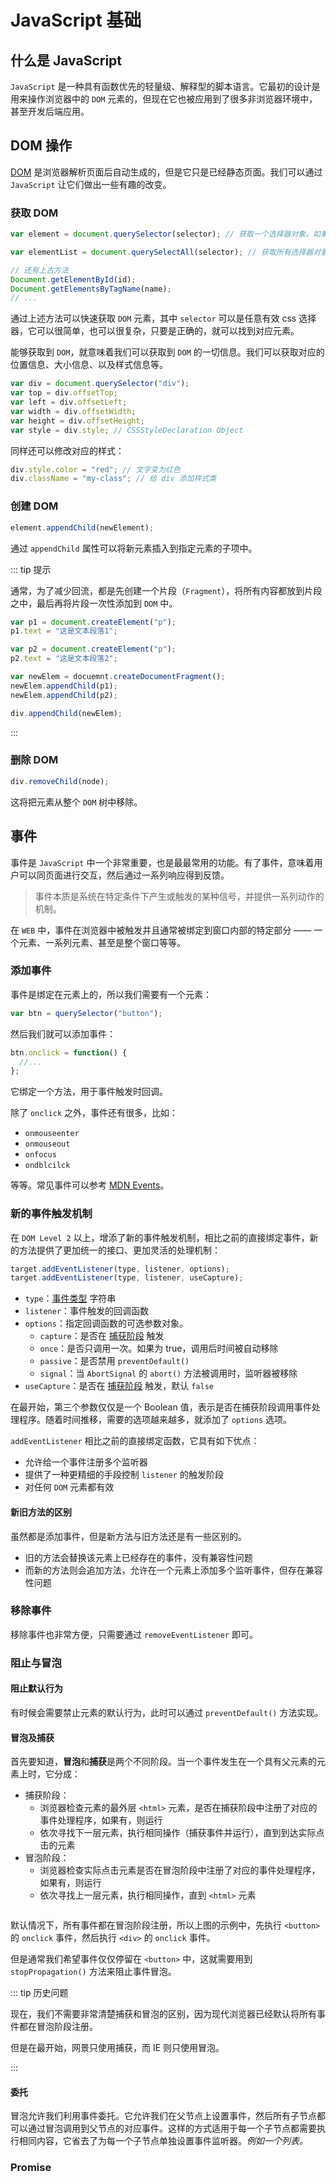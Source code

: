 # JavaScript 基础

## 什么是 JavaScript

`JavaScript` 是一种具有函数优先的轻量级、解释型的脚本语言。它最初的设计是用来操作浏览器中的 `DOM` 元素的，但现在它也被应用到了很多非浏览器环境中，甚至开发后端应用。

## DOM 操作

[DOM](../html/#dom) 是浏览器解析页面后自动生成的，但是它只是已经静态页面。我们可以通过 `JavaScript` 让它们做出一些有趣的改变。

### 获取 DOM

```js
var element = document.querySelector(selector); // 获取一个选择器对象。如果有多个，返回第一个

var elementList = document.querySelectAll(selector); // 获取所有选择器对象集合

// 还有上古方法
Document.getElementById(id);
Document.getElementsByTagName(name);
// ...
```

通过上述方法可以快速获取 `DOM` 元素，其中 `selector` 可以是任意有效 css 选择器，它可以很简单，也可以很复杂，只要是正确的，就可以找到对应元素。

能够获取到 `DOM`，就意味着我们可以获取到 `DOM` 的一切信息。我们可以获取对应的位置信息、大小信息、以及样式信息等。

```js
var div = document.querySelector("div");
var top = div.offsetTop;
var left = div.offsetLeft;
var width = div.offsetWidth;
var height = div.offsetHeight;
var style = div.style; // CSSStyleDeclaration Object
```

同样还可以修改对应的样式：

```js
div.style.color = "red"; // 文字变为红色
div.className = "my-class"; // 给 div 添加样式类
```

### 创建 DOM

```js
element.appendChild(newElement);
```

通过 `appendChild` 属性可以将新元素插入到指定元素的子项中。

::: tip 提示

通常，为了减少回流，都是先创建一个片段（`Fragment`），将所有内容都放到片段之中，最后再将片段一次性添加到 `DOM` 中。

```js
var p1 = document.createElement("p");
p1.text = "这是文本段落1";

var p2 = document.createElement("p");
p2.text = "这是文本段落2";

var newElem = docuemnt.createDocumentFragment();
newElem.appendChild(p1);
newElem.appendChild(p2);

div.appendChild(newElem);
```

:::

### 删除 DOM

```js
div.removeChild(node);
```

这将把元素从整个 `DOM` 树中移除。

## 事件

事件是 `JavaScript` 中一个非常重要，也是最最常用的功能。有了事件，意味着用户可以同页面进行交互，然后通过一系列响应得到反馈。

> 事件本质是系统在特定条件下产生或触发的某种信号，并提供一系列动作的机制。

在 `WEB` 中，事件在浏览器中被触发并且通常被绑定到窗口内部的特定部分 —— 一个元素、一系列元素、甚至是整个窗口等等。

### 添加事件

事件是绑定在元素上的，所以我们需要有一个元素：

```js
var btn = querySelector("button");
```

然后我们就可以添加事件：

```js
btn.onclick = function() {
  //...
};
```

它绑定一个方法，用于事件触发时回调。

除了 `onclick` 之外，事件还有很多，比如：

- `onmouseenter`
- `onmouseout`
- `onfocus`
- `ondblcilck`

等等。常见事件可以参考 [MDN Events](https://developer.mozilla.org/zh-CN/docs/Web/Events)。

### 新的事件触发机制

在 `DOM Level 2` 以上，增添了新的事件触发机制，相比之前的直接绑定事件，新的方法提供了更加统一的接口、更加灵活的处理机制：

```js
target.addEventListener(type, listener, options);
target.addEventListener(type, listener, useCapture);
```

- `type`：[事件类型](https://developer.mozilla.org/zh-CN/docs/Web/Events) 字符串
- `listener`：事件触发的回调函数
- `options`：指定回调函数的可选参数对象。
  - `capture`：是否在 [捕获阶段](#冒泡及捕获) 触发
  - `once`：是否只调用一次。如果为 true，调用后时间被自动移除
  - `passive`：是否禁用 `preventDefault()`
  - `signal`：当 `AbortSignal` 的 `abort()` 方法被调用时，监听器被移除
- `useCapture`：是否在 [捕获阶段](#冒泡及捕获) 触发，默认 `false`

在最开始，第三个参数仅仅是一个 Boolean 值，表示是否在捕获阶段调用事件处理程序。随着时间推移，需要的选项越来越多，就添加了 `options` 选项。

`addEventListener` 相比之前的直接绑定函数，它具有如下优点：

- 允许给一个事件注册多个监听器
- 提供了一种更精细的手段控制 `listener` 的触发阶段
- 对任何 `DOM` 元素都有效

#### 新旧方法的区别

虽然都是添加事件，但是新方法与旧方法还是有一些区别的。

- 旧的方法会替换该元素上已经存在的事件，没有兼容性问题
- 而新的方法则会追加方法，允许在一个元素上添加多个监听事件，但存在兼容性问题

### 移除事件

移除事件也非常方便，只需要通过 `removeEventListener` 即可。

### 阻止与冒泡

#### 阻止默认行为

有时候会需要禁止元素的默认行为，此时可以通过 `preventDefault()` 方法实现。

#### 冒泡及捕获

首先要知道，**冒泡**和**捕获**是两个不同阶段。当一个事件发生在一个具有父元素的元素上时，它分成：

- 捕获阶段：
  - 浏览器检查元素的最外层 `<html>` 元素，是否在捕获阶段中注册了对应的事件处理程序，如果有，则运行
  - 依次寻找下一层元素，执行相同操作（捕获事件并运行），直到到达实际点击的元素
- 冒泡阶段：
  - 浏览器检查实际点击元素是否在冒泡阶段中注册了对应的事件处理程序，如果有，则运行
  - 依次寻找上一层元素，执行相同操作，直到 `<html>` 元素

<img :src="$withBase('/assets/roadmap/frontend/js/bubble.png')" alt="">

默认情况下，所有事件都在冒泡阶段注册，所以上图的示例中，先执行 `<button>` 的 `onclick` 事件，然后执行 `<div>` 的 `onclick` 事件。

但是通常我们希望事件仅仅停留在 `<button>` 中，这就需要用到 `stopPropagation()` 方法来阻止事件冒泡。

::: tip 历史问题

现在，我们不需要非常清楚捕获和冒泡的区别，因为现代浏览器已经默认将所有事件都在冒泡阶段注册。

但是在最开始，网景只使用捕获，而 IE 则只使用冒泡。

:::

#### 委托

冒泡允许我们利用事件委托。它允许我们在父节点上设置事件，然后所有子节点都可以通过冒泡调用到父节点的对应事件。这样的方式适用于每一个子节点都需要执行相同内容，它省去了为每一个子节点单独设置事件监听器。_例如一个列表。_

### Promise
